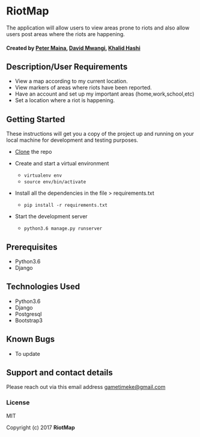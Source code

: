 # RiotMap
The application will allow users to view areas prone to riots and also allow users post areas where the riots are happening.
#### Created by [Peter Maina](https://github.com/petersoleeh), [David Mwangi](https://github.com/davidnjoroge), [Khalid Hashi](https://github.com/khalid604)

## Description/User Requirements
<ul>
  <li>View a map according to my current location. </li>
  <li>View markers of areas where riots have been reported. </li>
  <li>Have an account and set up my important areas (home,work,school,etc)</li>
  <li>Set a location where a riot is happening.</li>
  
</ul>


## Getting Started

These instructions will get you a copy of the project up and running on your local machine for development and testing purposes. 
* <a href="https://github.com/petersoleeh/RiotMap">Clone</a> the repo

* Create and start a virtual environment 
  <ul>
    <li><code>virtualenv env</code></li> 
    <li><code>source env/bin/activate</code></li>
  </ul>
  
* Install all the dependencies in the file > requirements.txt 
  <ul>
    <li><code>pip install -r requirements.txt</code></li>
   </ul>
   
* Start the development server
  <ul>
    <li><code>python3.6 manage.py runserver</code></li>
  </ul>

## Prerequisites
<ul>
  <li>Python3.6</li>
  <li>Django</li>
 </ul>
 
 ## Technologies Used
<ul>
  <li>Python3.6</li>
  <li>Django</li>
  <li>Postgresql</li>
  <li>Bootstrap3</li>
 </ul>
 
 ## Known Bugs
 <ul>
  <li>To update </li>
  
 </ul>
 
 
 ## Support and contact details
 Please reach out via this email address <email>gametimeke@gmail.com</email>
 
 ### License
MIT 

Copyright (c) 2017 **RiotMap**
